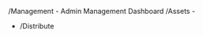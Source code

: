 /Management                 - Admin Management Dashboard
/Assets                     - 
- /Distribute           